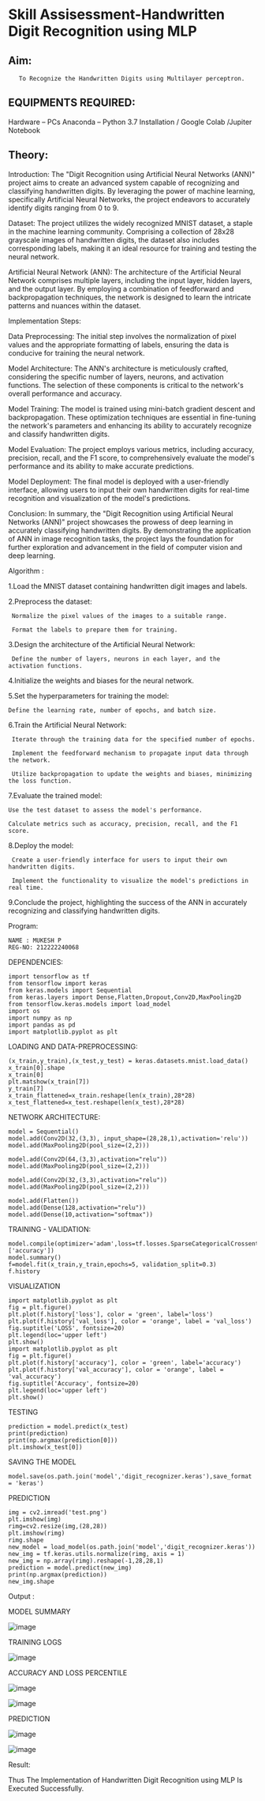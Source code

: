 # Skill Assisessment-Handwritten Digit Recognition using MLP
## Aim:
       To Recognize the Handwritten Digits using Multilayer perceptron.
##  EQUIPMENTS REQUIRED:
Hardware – PCs
Anaconda – Python 3.7 Installation / Google Colab /Jupiter Notebook
## Theory:

Introduction: The "Digit Recognition using Artificial Neural Networks (ANN)" project aims to create an advanced system capable of recognizing and classifying handwritten digits. By leveraging the power of machine learning, specifically Artificial Neural Networks, the project endeavors to accurately identify digits ranging from 0 to 9.

Dataset: The project utilizes the widely recognized MNIST dataset, a staple in the machine learning community. Comprising a collection of 28x28 grayscale images of handwritten digits, the dataset also includes corresponding labels, making it an ideal resource for training and testing the neural network.

Artificial Neural Network (ANN): The architecture of the Artificial Neural Network comprises multiple layers, including the input layer, hidden layers, and the output layer. By employing a combination of feedforward and backpropagation techniques, the network is designed to learn the intricate patterns and nuances within the dataset.

Implementation Steps:

Data Preprocessing: The initial step involves the normalization of pixel values and the appropriate formatting of labels, ensuring the data is conducive for training the neural network.

Model Architecture: The ANN's architecture is meticulously crafted, considering the specific number of layers, neurons, and activation functions. The selection of these components is critical to the network's overall performance and accuracy.

Model Training: The model is trained using mini-batch gradient descent and backpropagation. These optimization techniques are essential in fine-tuning the network's parameters and enhancing its ability to accurately recognize and classify handwritten digits.

Model Evaluation: The project employs various metrics, including accuracy, precision, recall, and the F1 score, to comprehensively evaluate the model's performance and its ability to make accurate predictions.

Model Deployment: The final model is deployed with a user-friendly interface, allowing users to input their own handwritten digits for real-time recognition and visualization of the model's predictions.

Conclusion: In summary, the "Digit Recognition using Artificial Neural Networks (ANN)" project showcases the prowess of deep learning in accurately classifying handwritten digits. By demonstrating the application of ANN in image recognition tasks, the project lays the foundation for further exploration and advancement in the field of computer vision and deep learning.

Algorithm :

1.Load the MNIST dataset containing handwritten digit images and labels.

2.Preprocess the dataset:

     Normalize the pixel values of the images to a suitable range.
     
     Format the labels to prepare them for training.
     
3.Design the architecture of the Artificial Neural Network:

     Define the number of layers, neurons in each layer, and the activation functions.
     
4.Initialize the weights and biases for the neural network.


5.Set the hyperparameters for training the model:

    Define the learning rate, number of epochs, and batch size.
    
6.Train the Artificial Neural Network:

     Iterate through the training data for the specified number of epochs.
     
     Implement the feedforward mechanism to propagate input data through the network.
     
     Utilize backpropagation to update the weights and biases, minimizing the loss function.
     
7.Evaluate the trained model:

    Use the test dataset to assess the model's performance.
    
    Calculate metrics such as accuracy, precision, recall, and the F1 score.
    
8.Deploy the model:

     Create a user-friendly interface for users to input their own handwritten digits.
     
     Implement the functionality to visualize the model's predictions in real time.
     
9.Conclude the project, highlighting the success of the ANN in accurately recognizing and classifying handwritten digits.

Program:

~~~
NAME : MUKESH P
REG-NO: 212222240068
~~~

DEPENDENCIES:
~~~
import tensorflow as tf
from tensorflow import keras
from keras.models import Sequential
from keras.layers import Dense,Flatten,Dropout,Conv2D,MaxPooling2D
from tensorflow.keras.models import load_model
import os
import numpy as np
import pandas as pd
import matplotlib.pyplot as plt
~~~
LOADING AND DATA-PREPROCESSING:
~~~
(x_train,y_train),(x_test,y_test) = keras.datasets.mnist.load_data()
x_train[0].shape
x_train[0]
plt.matshow(x_train[7])
y_train[7]
x_train_flattened=x_train.reshape(len(x_train),28*28)
x_test_flattened=x_test.reshape(len(x_test),28*28)
~~~
NETWORK ARCHITECTURE:
~~~
model = Sequential()
model.add(Conv2D(32,(3,3), input_shape=(28,28,1),activation='relu'))
model.add(MaxPooling2D(pool_size=(2,2)))

model.add(Conv2D(64,(3,3),activation="relu"))
model.add(MaxPooling2D(pool_size=(2,2)))

model.add(Conv2D(32,(3,3),activation="relu"))
model.add(MaxPooling2D(pool_size=(2,2)))

model.add(Flatten())
model.add(Dense(128,activation="relu"))
model.add(Dense(10,activation="softmax"))
~~~
TRAINING - VALIDATION:
~~~
model.compile(optimizer='adam',loss=tf.losses.SparseCategoricalCrossentropy(),metrics=['accuracy'])
model.summary()
f=model.fit(x_train,y_train,epochs=5, validation_split=0.3)
f.history
~~~
VISUALIZATION
~~~
import matplotlib.pyplot as plt
fig = plt.figure()
plt.plot(f.history['loss'], color = 'green', label='loss')
plt.plot(f.history['val_loss'], color = 'orange', label = 'val_loss')
fig.suptitle('LOSS', fontsize=20)
plt.legend(loc='upper left')
plt.show()
import matplotlib.pyplot as plt
fig = plt.figure()
plt.plot(f.history['accuracy'], color = 'green', label='accuracy')
plt.plot(f.history['val_accuracy'], color = 'orange', label = 'val_accuracy')
fig.suptitle('Accuracy', fontsize=20)
plt.legend(loc='upper left')
plt.show()
~~~
TESTING
~~~
prediction = model.predict(x_test)
print(prediction)
print(np.argmax(prediction[0]))
plt.imshow(x_test[0])
~~~

SAVING THE MODEL
~~~
model.save(os.path.join('model','digit_recognizer.keras'),save_format = 'keras')
~~~
PREDICTION
~~~
img = cv2.imread('test.png')
plt.imshow(img)
rimg=cv2.resize(img,(28,28))
plt.imshow(rimg)
rimg.shape
new_model = load_model(os.path.join('model','digit_recognizer.keras'))
new_img = tf.keras.utils.normalize(rimg, axis = 1)
new_img = np.array(rimg).reshape(-1,28,28,1)
prediction = model.predict(new_img)
print(np.argmax(prediction))
new_img.shape
~~~

Output :

MODEL SUMMARY

![image](https://github.com/MUKESHPARTHASARATHY/Ex-6-Handwritten-Digit-Recognition-using-MLP/assets/119393818/cef93f86-08d3-4624-84f1-16b503d5f74e)



TRAINING LOGS

![image](https://github.com/MUKESHPARTHASARATHY/Ex-6-Handwritten-Digit-Recognition-using-MLP/assets/119393818/5d29acfe-3f4a-4e02-8e8c-9bf301bd596b)


ACCURACY AND LOSS PERCENTILE



![image](https://github.com/MUKESHPARTHASARATHY/Ex-6-Handwritten-Digit-Recognition-using-MLP/assets/119393818/d8aab1cb-564b-423e-a4c2-ccf9b080ef67)


![image](https://github.com/MUKESHPARTHASARATHY/Ex-6-Handwritten-Digit-Recognition-using-MLP/assets/119393818/f99b0e0d-1f86-46a6-a337-fcaa42125b9c)



PREDICTION

![image](https://github.com/MUKESHPARTHASARATHY/Ex-6-Handwritten-Digit-Recognition-using-MLP/assets/119393818/0814a813-b4c5-4e88-bd69-2aff25472868)


![image](https://github.com/MUKESHPARTHASARATHY/Ex-6-Handwritten-Digit-Recognition-using-MLP/assets/119393818/b76efc9a-5ab1-4855-a940-03c76e23886f)


Result:

Thus The Implementation of Handwritten Digit Recognition using MLP Is Executed Successfully.



